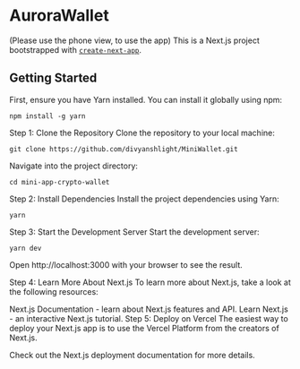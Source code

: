 # AuroraWallet
(Please use the phone view, to use the app)
This is a Next.js project bootstrapped with [`create-next-app`](https://github.com/vercel/next.js/tree/canary/packages/create-next-app).

## Getting Started

First, ensure you have Yarn installed. You can install it globally using npm:

```
npm install -g yarn
```
Step 1: Clone the Repository
Clone the repository to your local machine:
```
git clone https://github.com/divyanshlight/MiniWallet.git
```
Navigate into the project directory:
```
cd mini-app-crypto-wallet
```
Step 2: Install Dependencies
Install the project dependencies using Yarn:
```
yarn
```
Step 3: Start the Development Server
Start the development server:
```
yarn dev
```
Open http://localhost:3000 with your browser to see the result.

Step 4: Learn More About Next.js
To learn more about Next.js, take a look at the following resources:

Next.js Documentation - learn about Next.js features and API.
Learn Next.js - an interactive Next.js tutorial.
Step 5: Deploy on Vercel
The easiest way to deploy your Next.js app is to use the Vercel Platform from the creators of Next.js.

Check out the Next.js deployment documentation for more details.
